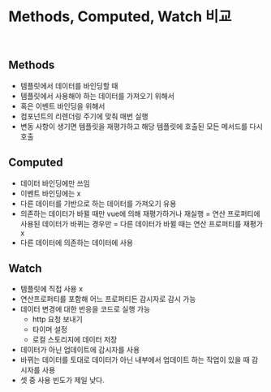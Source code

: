# Methods, Computed, Watch 비교

<br>

## Methods

-   템플릿에서 데이터를 바인딩할 때
-   템플릿에서 사용해야 하는 데이터를 가져오기 위해서
-   혹은 이벤트 바인딩을 위해서
-   컴포넌트의 리렌더링 주기에 맞춰 매번 실행
-   변동 사항이 생기면 템플릿을 재평가하고 해당 템플릿에 호출된 모든 메서드를 다시 호출

## Computed

-   데이터 바인딩에만 쓰임
-   이벤트 바인딩에는 x
-   다른 데이터를 기반으로 하는 데이터를 가져오기 유용
-   의존하는 데이터가 바뀔 때만 vue에 의해 재평가하거나 재실행
    = 연산 프로퍼티에 사용된 데이터가 바뀌는 경우만
    = 다른 데이터가 바뀔 때는 연산 프로퍼티를 재평가 x
-   다른 데이터에 의존하는 데이터에 사용

## Watch

-   템플릿에 직접 사용 x
-   연산프로퍼티를 포함해 어느 프로퍼티든 감시자로 감시 가능
-   데이터 변경에 대한 반응을 코드로 실행 가능
    -   http 요청 보내기
    -   타이머 설정
    -   로컬 스토리지에 데이터 저장
-   데이터가 아닌 업데이트에 감시자를 사용
-   바뀌는 데이터를 토대로 데이터가 아닌 내부에서 업데이트 하는 작업이 있을 때 감시자를 사용
-   셋 중 사용 빈도가 제일 낮다.
